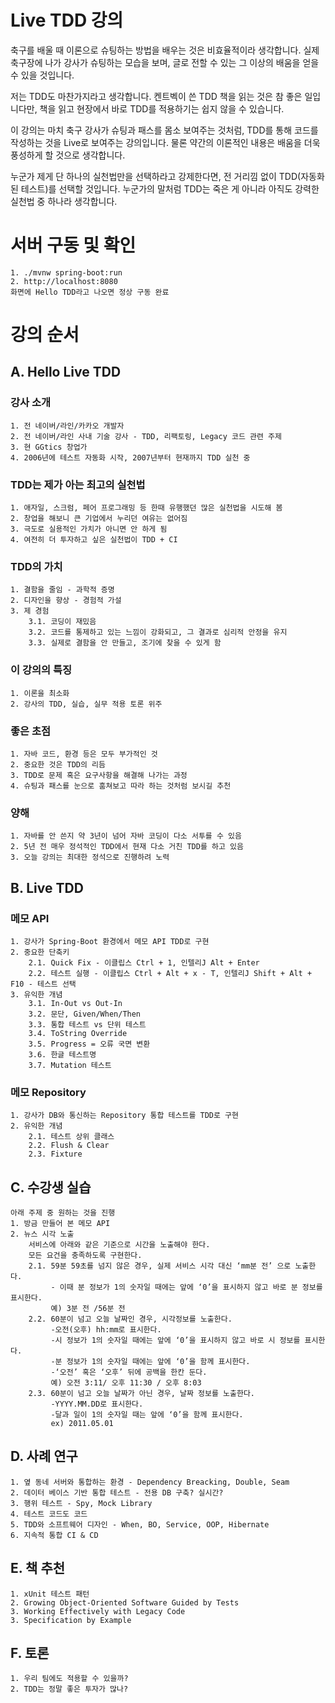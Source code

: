 Live TDD 강의
======================

축구를 배울 때 이론으로 슈팅하는 방법을 배우는 것은 비효율적이라 생각합니다.
실제 축구장에 나가 강사가 슈팅하는 모습을 보며,
글로 전할 수 있는 그 이상의 배움을 얻을 수 있을 것입니다.

저는 TDD도 마찬가지라고 생각합니다.
켄트벡이 쓴 TDD 책을 읽는 것은 참 좋은 일입니다만,
책을 읽고 현장에서 바로 TDD를 적용하기는 쉽지 않을 수 있습니다.

이 강의는 마치 축구 강사가 슈팅과 패스를 몸소 보여주는 것처럼,
TDD를 통해 코드를 작성하는 것을 Live로 보여주는 강의입니다. 
물론 약간의 이론적인 내용은 배움을 더욱 풍성하게 할 것으로 생각합니다.

누군가 제게 단 하나의 실천법만을 선택하라고 강제한다면,
전 거리낌 없이 TDD(자동화된 테스트)를 선택할 것입니다.
누군가의 말처럼 TDD는 죽은 게 아니라 아직도 강력한 실천법 중 하나라 생각합니다.

서버 구동 및 확인
======================
    1. ./mvnw spring-boot:run
    2. http://localhost:8080
    화면에 Hello TDD라고 나오면 정상 구동 완료 

강의 순서
======================
## A. Hello Live TDD
### 강사 소개
    1. 전 네이버/라인/카카오 개발자
    2. 전 네이버/라인 사내 기술 강사 - TDD, 리팩토링, Legacy 코드 관련 주제
    3. 현 GGtics 창업가
    4. 2006년에 테스트 자동화 시작, 2007년부터 현재까지 TDD 실천 중
### TDD는 제가 아는 최고의 실천법
    1. 애자일, 스크럼, 페어 프로그래밍 등 한때 유행했던 많은 실천법을 시도해 봄
    2. 창업을 해보니 큰 기업에서 누리던 여유는 없어짐
    3. 극도로 실용적인 가치가 아니면 안 하게 됨
    4. 여전히 더 투자하고 싶은 실천법이 TDD + CI
### TDD의 가치
    1. 결함을 줄임 - 과학적 증명
    2. 디자인을 향상 - 경험적 가설
    3. 제 경험
        3.1. 코딩이 재밌음
        3.2. 코드를 통제하고 있는 느낌이 강화되고, 그 결과로 심리적 안정을 유지
        3.3. 실제로 결함을 안 만들고, 조기에 찾을 수 있게 함
### 이 강의의 특징
    1. 이론을 최소화
    2. 강사의 TDD, 실습, 실무 적용 토론 위주
### 좋은 초점
    1. 자바 코드, 환경 등은 모두 부가적인 것
    2. 중요한 것은 TDD의 리듬
    3. TDD로 문제 혹은 요구사항을 해결해 나가는 과정
    4. 슈팅과 패스를 눈으로 훔쳐보고 따라 하는 것처럼 보시길 추천
### 양해
    1. 자바를 안 쓴지 약 3년이 넘어 자바 코딩이 다소 서투를 수 있음
    2. 5년 전 매우 정석적인 TDD에서 현재 다소 거친 TDD를 하고 있음
    3. 오늘 강의는 최대한 정석으로 진행하려 노력
   
## B. Live TDD
### 메모 API
    1. 강사가 Spring-Boot 환경에서 메모 API TDD로 구현
    2. 중요한 단축키
        2.1. Quick Fix - 이클립스 Ctrl + 1, 인텔리J Alt + Enter
        2.2. 테스트 실행 - 이클립스 Ctrl + Alt + x - T, 인텔리J Shift + Alt + F10 - 테스트 선택
    3. 유익한 개념
        3.1. In-Out vs Out-In
        3.2. 문단, Given/When/Then
        3.3. 통합 테스트 vs 단위 테스트
        3.4. ToString Override
        3.5. Progress = 오류 국면 변환
        3.6. 한글 테스트명
        3.7. Mutation 테스트
### 메모 Repository
    1. 강사가 DB와 통신하는 Repository 통합 테스트를 TDD로 구현
    2. 유익한 개념
        2.1. 테스트 상위 클래스
        2.2. Flush & Clear
        2.3. Fixture
## C. 수강생 실습
    아래 주제 중 원하는 것을 진행
    1. 방금 만들어 본 메모 API
    2. 뉴스 시각 노출
        서비스에 아래와 같은 기준으로 시간을 노출해야 한다.
        모든 요건을 충족하도록 구현한다.
        2.1. 59분 59초를 넘지 않은 경우, 실제 서비스 시각 대신 ‘mm분 전’ 으로 노출한다.
             - 이때 분 정보가 1의 숫자일 때에는 앞에 ‘0’을 표시하지 않고 바로 분 정보를 표시한다.
             예) 3분 전 /56분 전
        2.2. 60분이 넘고 오늘 날짜인 경우, 시각정보를 노출한다.
             -오전(오후) hh:mm로 표시한다.
             -시 정보가 1의 숫자일 때에는 앞에 ‘0’을 표시하지 않고 바로 시 정보를 표시한다.
             -분 정보가 1의 숫자일 때에는 앞에 ‘0’을 함께 표시한다.
             -‘오전’ 혹은 ‘오후’ 뒤에 공백을 한칸 둔다.
             예) 오전 3:11/ 오후 11:30 / 오후 8:03
        2.3. 60분이 넘고 오늘 날짜가 아닌 경우, 날짜 정보를 노출한다.
             -YYYY.MM.DD로 표시한다.
             -달과 일이 1의 숫자일 때는 앞에 ‘0’을 함께 표시한다.
             ex) 2011.05.01

## D. 사례 연구 
    1. 옆 동네 서버와 통합하는 환경 - Dependency Breacking, Double, Seam
    2. 데이터 베이스 기반 통합 테스트 - 전용 DB 구축? 실시간?
    3. 행위 테스트 - Spy, Mock Library
    4. 테스트 코드도 코드
    5. TDD와 소프트웨어 디자인 - When, BO, Service, OOP, Hibernate
    6. 지속적 통합 CI & CD

## E. 책 추천
    1. xUnit 테스트 패턴
    2. Growing Object-Oriented Software Guided by Tests
    3. Working Effectively with Legacy Code
    3. Specification by Example
    
## F. 토론
    1. 우리 팀에도 적용할 수 있을까?
    2. TDD는 정말 좋은 투자가 많나?      